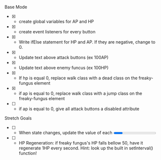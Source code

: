 Base Mode
- [x] - create global variables for AP and HP
- [x] - create event listeners for every button
- [x] - Write ifElse statement for HP and AP. If they are negative, change to 0.
- [x] - Update text above attack buttons (ex 100AP)
- [x] - Update text above enemy funcus (ex 100HP)
- [x] - If hp is equal 0, replace walk class with a dead class on the freaky-fungus element
- [x] - if ap is equal to 0, replace walk class with a jump class on the freaky-fungus element
- [ ] - if ap is equal to 0, give all attack buttons a disabled attribute


Stretch Goals
- [ ] - When state changes, update the value of each <progress> element. Hint: the jQuery .val() method updates the value attribute of HTML elements!
- [ ] - HP Regeneration: if freaky fungus's HP falls bellow 50, have it regenerate 1HP every second. Hint: look up the built in setInterval() function!